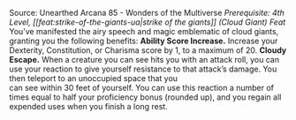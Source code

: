 Source: Unearthed Arcana 85 - Wonders of the Multiverse
*Prerequisite: 4th Level, [[feat:strike-of-the-giants-ua|strike of the giants]] (Cloud Giant) Feat*
You’ve manifested the airy speech and magic emblematic of cloud giants, granting you the following benefits:
**Ability Score Increase.** Increase your Dexterity, Constitution, or Charisma score by 1, to a maximum of 20.
**Cloudy Escape.** When a creature you can see hits you with an attack roll, you can use your reaction to give yourself resistance to that attack’s damage. You then teleport to an unoccupied space that you  
can see within 30 feet of yourself. You can use this reaction a number of times equal to half your proficiency bonus (rounded up), and you regain all expended uses when you finish a long rest.